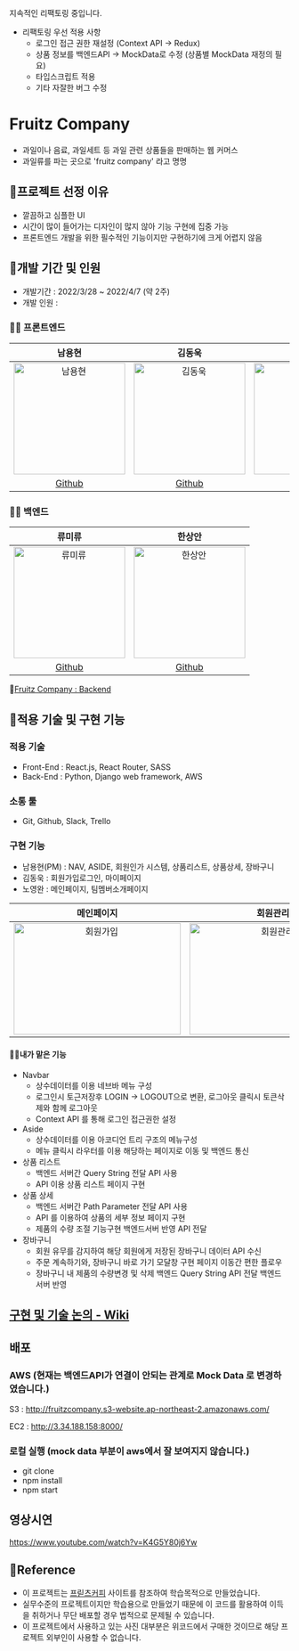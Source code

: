 지속적인 리팩토링 중입니다.

- 리팩토링 우선 적용 사항
  - 로그인 접근 권한 재설정 (Context API -> Redux)
  - 상품 정보를 백엔드API -> MockData로 수정 (상품별 MockData 재정의 필요)
  - 타입스크립트 적용
  - 기타 자잘한 버그 수정

# Fruitz Company

- 과일이나 음료, 과일세트 등 과일 관련 상품들을 판매하는 웹 커머스
- 과일류를 파는 곳으로 'fruitz company' 라고 명명

## 📌프로젝트 선정 이유

- 깔끔하고 심플한 UI
- 시간이 많이 들어가는 디자인이 많지 않아 기능 구현에 집중 가능
- 프론트엔드 개발을 위한 필수적인 기능이지만 구현하기에 크게 어렵지 않음

## 📌개발 기간 및 인원

- 개발기간 : 2022/3/28 ~ 2022/4/7 (약 2주)
- 개발 인원 :

### 🧑‍💻 프론트엔드

|                                                                         남용현                                                                          |                                                                         김동욱                                                                          |                                                                         노영완                                                                          |
| :-----------------------------------------------------------------------------------------------------------------------------------------------------: | :-----------------------------------------------------------------------------------------------------------------------------------------------------: | :-----------------------------------------------------------------------------------------------------------------------------------------------------: |
| <img width="200" height="200" alt="남용현" src="https://user-images.githubusercontent.com/95746551/162573146-2b6f6d85-c928-4fd0-ba62-94644140fa53.png"> | <img width="200" height="200" alt="김동욱" src="https://user-images.githubusercontent.com/95746551/162573111-31bcb64a-e7c9-4ded-88a8-5e5eaa512bab.JPG"> | <img width="200" height="200" alt="노영완" src="https://user-images.githubusercontent.com/95746551/162573168-cf925827-c623-47f3-b02b-b40ac7e5fdc7.png"> |
|                                                       [Github](https://github.com/sunnyfterrain)                                                        |                                                          [Github](https://github.com/dan2dong)                                                          |                                                        [Github](https://github.com/nohnohnohnoh)                                                        |

### 🧑‍💻 백엔드

|                                                                         류미류                                                                          |                                                                         한상안                                                                          |
| :-----------------------------------------------------------------------------------------------------------------------------------------------------: | :-----------------------------------------------------------------------------------------------------------------------------------------------------: |
| <img width="200" height="200" alt="류미류" src="https://user-images.githubusercontent.com/95746551/162573414-d623d83b-91c4-4713-b9b1-6ac5fd93d488.JPG"> | <img width="200" height="200" alt="한상안" src="https://user-images.githubusercontent.com/95746551/162573392-6abdda80-b63d-4cd4-8efe-705a5d6d07d6.png"> |
|                                                           [Github](https://github.com/mquat)                                                            |                                                         [Github](https://github.com/sangahnhan)                                                         |

🔗[Fruitz Company : Backend](https://github.com/wecode-bootcamp-korea/31-1st-TheCreationOfWeb-backend)

## 📌적용 기술 및 구현 기능

### 적용 기술

- Front-End : React.js, React Router, SASS
- Back-End : Python, Django web framework, AWS

### 소통 툴

- Git, Github, Slack, Trello
  ​

### 구현 기능

- 남용현(PM) : NAV, ASIDE, 회원인가 시스템, 상품리스트, 상품상세, 장바구니
- 김동욱 : 회원가입로그인, 마이페이지
- 노영완 : 메인페이지, 팀멤버소개페이지

|                                                                        메인페이지                                                                         |                                                                         회원관리                                                                          |                                                                        상품페이지                                                                         |
| :-------------------------------------------------------------------------------------------------------------------------------------------------------: | :-------------------------------------------------------------------------------------------------------------------------------------------------------: | :-------------------------------------------------------------------------------------------------------------------------------------------------------: |
| <img width="300" height="200" alt="회원가입" src="https://user-images.githubusercontent.com/95746551/162576974-3ff8621d-a1af-42ac-8655-0a1601669f4f.gif"> | <img width="300" height="200" alt="회원관리" src="https://user-images.githubusercontent.com/95746551/162576969-6428e9f7-e756-4a7f-9e42-4cc082b38785.gif"> | <img width="300" height="200" alt="회원가입" src="https://user-images.githubusercontent.com/95746551/162374253-77dfda2e-fbc5-4890-90c2-861b596dadf2.gif"> |

#### 🧑‍💻내가 맡은 기능

- Navbar
  - 상수데이터를 이용 네브바 메뉴 구성
  - 로그인시 토근저장후 LOGIN -> LOGOUT으로 변환, 로그아웃 클릭시 토큰삭제와 함께 로그아웃
  - Context API 를 통해 로그인 접근권한 설정
- Aside
  - 상수데이터를 이용 아코디언 트리 구조의 메뉴구성
  - 메뉴 클릭시 라우터를 이용 해당하는 페이지로 이동 및 백엔드 통신
- 상품 리스트
  - 백엔드 서버간 Query String 전달 API 사용
  - API 이용 상품 리스트 페이지 구현
- 상품 상세
  - 백엔드 서버간 Path Parameter 전달 API 사용
  - API 를 이용하여 상품의 세부 정보 페이지 구현
  - 제품의 수량 조절 기능구현 백엔드서버 반영 API 전달
- 장바구니
  - 회원 유무를 감지하여 해당 회원에게 저장된 장바구니 데이터 API 수신
  - 주문 계속하기와, 장바구니 바로 가기 모달창 구현 페이지 이동간 편한 플로우
  - 장바구니 내 제품의 수량변경 및 삭제 백엔드 Query String API 전달 백엔드 서버 반영

## [구현 및 기술 논의 - Wiki](https://github.com/sunnyfterrain/Fruitz-Company/wiki/Fruitz-Company)

## 배포

### AWS (현재는 백엔드API가 연결이 안되는 관계로 Mock Data 로 변경하였습니다.)

S3 :
http://fruitzcompany.s3-website.ap-northeast-2.amazonaws.com/

EC2 :
http://3.34.188.158:8000/

### 로컬 실행 (mock data 부분이 aws에서 잘 보여지지 않습니다.)

- git clone
- npm install
- npm start

## 영상시연

https://www.youtube.com/watch?v=K4G5Y80j6Yw

## 📌Reference

- 이 프로젝트는 [프릳츠커피](https://fritz.co.kr/) 사이트를 참조하여 학습목적으로 만들었습니다.
- 실무수준의 프로젝트이지만 학습용으로 만들었기 때문에 이 코드를 활용하여 이득을 취하거나 무단 배포할 경우 법적으로 문제될 수 있습니다.
- 이 프로젝트에서 사용하고 있는 사진 대부분은 위코드에서 구매한 것이므로 해당 프로젝트 외부인이 사용할 수 없습니다.
